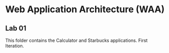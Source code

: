# Web Application Architecture (WAA)

## Lab 01

This folder contains the Calculator and Starbucks applications.
First Iteration.

